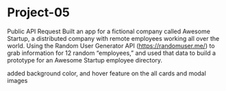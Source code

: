 # Project-05
 Public API Request 
Built an app for a fictional company called Awesome Startup, a distributed company with remote employees working all over the world. Using the Random User Generator API (https://randomuser.me/) to grab information for 12 random “employees,” and used that data to build a prototype for an Awesome Startup employee directory.

added background color, and hover feature on the all cards and modal images
